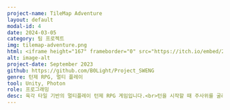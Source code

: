 ```yaml
---
project-name: TileMap Adventure
layout: default
modal-id: 4
date: 2024-03-05
category: 팀 프로젝트
img: tilemap-adventure.png
html: <iframe height="167" frameborder="0" src="https://itch.io/embed/2398125" width="552"><a href="https://sodaxi.itch.io/tile-adventure">TileMapAdventure by SodaXI</a></iframe>
alt: image-alt
project-date: September 2023
github: https://github.com/B0Light/Project_SWENG
genre: 턴제 RPG, 멀티 플레이
tool: Unity, Photon
role: 프로그래밍
desc: 육각 타일 기반의 멀티플레이 턴제 RPG 게임입니다.<br>턴을 시작할 때 주사위를 굴려 포인트를 얻은 뒤, 얻은 포인트를 활용하여 이동, 공격을 수행합니다.<br>UI 작업, 코드 리팩토링, 언어 변경 기능과 일부 멀티 플레이 작업을 담당하였으며, 맵 제작에 도움을 주는 유니티 에디터를 제작하였습니다.
---
```

